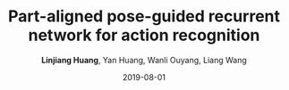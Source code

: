 ---
title: "Part-aligned pose-guided recurrent network for action recognition"
teaser: PR2019.png
date: 2019-08-01
author: <b>Linjiang Huang</b>, Yan Huang, Wanli Ouyang, Liang Wang
venue: 'Pattern Recognition (PR)'
paperurl: https://www.sciencedirect.com/science/article/abs/pii/S0031320319301098
---